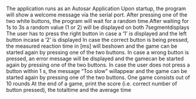 The application runs as an Autosar Application
Upon startup, the program will show a welcome message via the serial port.
After pressing one of the two white buttons, the program will wait for a random time.After waiting for 1s to 3s a random value (1 or 2) will be displayed on both 7segmentdisplays
The user has to press the right button in case a ‘1’ is displayed and the left button incase a ‘2’ is displayed
In case the correct button is being pressed, the measured reaction time in [ms] will beshown and the game can be started again by pressing one of the two buttons.
In case a wrong button is pressed, an error message will be displayed and the gamecan be started again by pressing one of the two buttons.
In case the user does not press a button within 1 s, the message “Too slow” willappear and the game can be started again by pressing one of the two buttons.
One game consists out of 10 rounds
At the end of a game, print the score (i.e. correct number of button pressed), the totaltime and the average time
